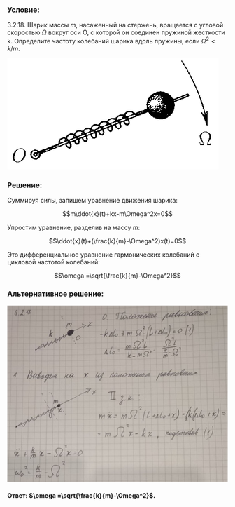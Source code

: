 ###  Условие: 

$3.2.18.$ Шарик массы $m$, насаженный на стержень, вращается с угловой скоростью $\Omega$ вокруг оси O, с которой он соединен пружиной жесткости k. Определите частоту колебаний шарика вдоль пружины, если $\Omega^2 < k/m$. 

![К задаче $3.2.18$|483x253, 35%](../../img/3.2.18/3.2.18.png)

###  Решение: 

Суммируя силы, запишем уравнение движения шарика:

$$m\ddot{x}(t)+kx-m\Omega^2x=0$$  

Упростим уравнение, разделив на массу $m$:

$$\ddot{x}(t)+(\frac{k}{m}-\Omega^2)x(t)=0$$  
  
Это дифференциальное уравнение гармонических колебаний с цикловой частотой колебаний:

$$\omega =\sqrt{\frac{k}{m}-\Omega^2}$$  

###  Альтернативное решение: 

![|782x625, 67%](../../img/3.2.18/01.jpg) 

####  Ответ: $\omega =\sqrt{\frac{k}{m}-\Omega^2}$. 
